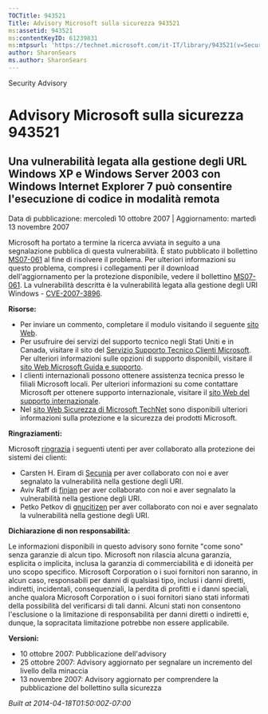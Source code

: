 ```yaml
---
TOCTitle: 943521
Title: Advisory Microsoft sulla sicurezza 943521
ms:assetid: 943521
ms:contentKeyID: 61239831
ms:mtpsurl: 'https://technet.microsoft.com/it-IT/library/943521(v=Security.10)'
author: SharonSears
ms.author: SharonSears
---
```


Security Advisory

Advisory Microsoft sulla sicurezza 943521
=========================================

Una vulnerabilità legata alla gestione degli URL Windows XP e Windows Server 2003 con Windows Internet Explorer 7 può consentire l'esecuzione di codice in modalità remota
--------------------------------------------------------------------------------------------------------------------------------------------------------------------------

Data di pubblicazione: mercoledì 10 ottobre 2007 | Aggiornamento: martedì 13 novembre 2007

Microsoft ha portato a termine la ricerca avviata in seguito a una segnalazione pubblica di questa vulnerabilità. È stato pubblicato il bollettino [MS07-061](http://technet.microsoft.com/security/bulletin/ms07-061) al fine di risolvere il problema. Per ulteriori informazioni su questo problema, compresi i collegamenti per il download dell'aggiornamento per la protezione disponibile, vedere il bollettino [MS07-061](http://technet.microsoft.com/security/bulletin/ms07-061). La vulnerabilità descritta è la vulnerabilità legata alla gestione degli URI Windows - [CVE-2007-3896](http://www.cve.mitre.org/cgi-bin/cvename.cgi?name=cve-2007-3896).

**Risorse:**

-   Per inviare un commento, completare il modulo visitando il seguente [sito Web](https://support.microsoft.com/common/survey.aspx?scid=sw;en;1257&amp;showpage=1&amp;ws=technet&amp;sd=tech).
-   Per usufruire dei servizi del supporto tecnico negli Stati Uniti e in Canada, visitare il sito del [Servizio Supporto Tecnico Clienti Microsoft](http://go.microsoft.com/fwlink/?linkid=21131). Per ulteriori informazioni sulle opzioni di supporto disponibili, visitare il [sito Web Microsoft Guida e supporto](http://support.microsoft.com/).
-   I clienti internazionali possono ottenere assistenza tecnica presso le filiali Microsoft locali. Per ulteriori informazioni su come contattare Microsoft per ottenere supporto internazionale, visitare il [sito Web del supporto internazionale](http://go.microsoft.com/fwlink/?linkid=21155).
-   Nel [sito Web Sicurezza di Microsoft TechNet](http://www.microsoft.com/italy/technet/security/default.mspx) sono disponibili ulteriori informazioni sulla protezione e la sicurezza dei prodotti Microsoft.

**Ringraziamenti:**

Microsoft [ringrazia](http://go.microsoft.com/fwlink/?linkid=21127) i seguenti utenti per aver collaborato alla protezione dei sistemi dei clienti:

-   Carsten H. Eiram di [Secunia](http://secunia.com/) per aver collaborato con noi e aver segnalato la vulnerabilità nella gestione degli URI.
-   Aviv Raff di [finjan](http://www.finjan.com/) per aver collaborato con noi e aver segnalato la vulnerabilità nella gestione degli URI.
-   Petko Petkov di [gnucitizen](http://www.gnucitizen.org/) per aver collaborato con noi e aver segnalato la vulnerabilità nella gestione degli URI.

**Dichiarazione di non responsabilità:**

Le informazioni disponibili in questo advisory sono fornite "come sono" senza garanzie di alcun tipo. Microsoft non rilascia alcuna garanzia, esplicita o implicita, inclusa la garanzia di commerciabilità e di idoneità per uno scopo specifico. Microsoft Corporation o i suoi fornitori non saranno, in alcun caso, responsabili per danni di qualsiasi tipo, inclusi i danni diretti, indiretti, incidentali, consequenziali, la perdita di profitti e i danni speciali, anche qualora Microsoft Corporation o i suoi fornitori siano stati informati della possibilità del verificarsi di tali danni. Alcuni stati non consentono l'esclusione o la limitazione di responsabilità per danni diretti o indiretti e, dunque, la sopracitata limitazione potrebbe non essere applicabile.

**Versioni:**

-   10 ottobre 2007: Pubblicazione dell'advisory
-   25 ottobre 2007: Advisory aggiornato per segnalare un incremento del livello della minaccia
-   13 novembre 2007: Advisory aggiornato per comprendere la pubblicazione del bollettino sulla sicurezza

*Built at 2014-04-18T01:50:00Z-07:00*
